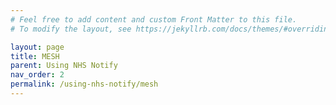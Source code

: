 ```yaml
---
# Feel free to add content and custom Front Matter to this file.
# To modify the layout, see https://jekyllrb.com/docs/themes/#overriding-theme-defaults

layout: page
title: MESH
parent: Using NHS Notify
nav_order: 2
permalink: /using-nhs-notify/mesh
---
```


